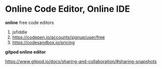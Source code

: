 # Online Code Editor, Online IDE

**online** free code editors

1. jsfiddle
2. https://codepen.io/accounts/signup/user/free
3. https://codesandbox.io/pricing

**gitpod online editor**

https://www.gitpod.io/docs/sharing-and-collaboration/#sharing-snapshots
